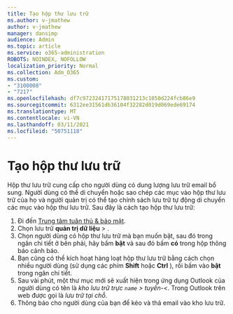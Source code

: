 ```yaml
---
title: Tạo hộp thư lưu trữ
ms.author: v-jmathew
author: v-jmathew
manager: dansimp
audience: Admin
ms.topic: article
ms.service: o365-administration
ROBOTS: NOINDEX, NOFOLLOW
localization_priority: Normal
ms.collection: Adm_O365
ms.custom:
- "3100008"
- "7217"
ms.openlocfilehash: df7c97232417175178031213c1050d224fcb86e9
ms.sourcegitcommit: 6312ee31561db36104f32282d019d069ede69174
ms.translationtype: MT
ms.contentlocale: vi-VN
ms.lasthandoff: 03/11/2021
ms.locfileid: "50751118"
---
```

# <a name="create-an-archive-mailbox"></a>Tạo hộp thư lưu trữ

Hộp thư lưu trữ cung cấp cho người dùng có dung lượng lưu trữ email bổ sung. Người dùng có thể di chuyển hoặc sao chép các mục vào hộp thư lưu trữ của họ và người quản trị có thể tạo chính sách lưu trữ tự động di chuyển các mục vào hộp thư lưu trữ. Sau đây là cách tạo hộp thư lưu trữ:

1. Đi đến [Trung tâm tuân thủ & bảo mật]( https://go.microsoft.com/fwlink/p/?linkid=2077143).
2. Chọn lưu trữ **quản trị dữ liệu**  >  .
3. Chọn người dùng có hộp thư lưu trữ mà bạn muốn bật, sau đó trong ngăn chi tiết ở bên phải, hãy bấm **bật** và sau đó bấm **có** trong hộp thông báo cảnh báo.
4. Bạn cũng có thể kích hoạt hàng loạt hộp thư lưu trữ bằng cách chọn nhiều người dùng (sử dụng các phím **Shift** hoặc **Ctrl** ), rồi bấm vào **bật** trong ngăn chi tiết.
5. Sau vài phút, một thư mục mới sẽ xuất hiện trong ứng dụng Outlook của người dùng có tên là *kho lưu trữ trực `name` > tuyến-<*. Trong Outlook trên web được gọi là *lưu trữ tại chỗ*.
6. Thông báo cho người dùng của bạn để kéo và thả email vào kho lưu trữ.
